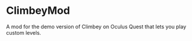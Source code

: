 # ClimbeyMod
A mod for the demo version of Climbey on Oculus Quest that lets you play custom levels.
